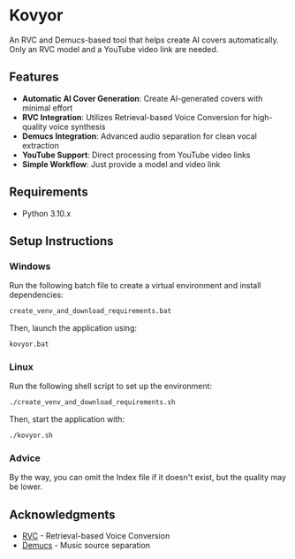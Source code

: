 # Kovyor

An RVC and Demucs-based tool that helps create AI covers automatically. Only an RVC model and a YouTube video link are needed.

## Features

- **Automatic AI Cover Generation**: Create AI-generated covers with minimal effort
- **RVC Integration**: Utilizes Retrieval-based Voice Conversion for high-quality voice synthesis
- **Demucs Integration**: Advanced audio separation for clean vocal extraction
- **YouTube Support**: Direct processing from YouTube video links
- **Simple Workflow**: Just provide a model and video link

## Requirements

- Python 3.10.x

## Setup Instructions

### Windows
Run the following batch file to create a virtual environment and install dependencies:
```bash
create_venv_and_download_requirements.bat
```

Then, launch the application using:
```bash
kovyor.bat
```

### Linux
Run the following shell script to set up the environment:
```bash
./create_venv_and_download_requirements.sh
```

Then, start the application with:
```bash
./kovyor.sh
```
### Аdvice
By the way, you can omit the Index file if it doesn't exist, but the quality may be lower.


## Acknowledgments

- [RVC](https://github.com/RVC-Project/Retrieval-based-Voice-Conversion) - Retrieval-based Voice Conversion
- [Demucs](https://github.com/facebookresearch/demucs) - Music source separation
